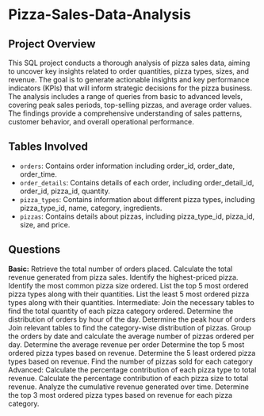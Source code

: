 # Pizza-Sales-Data-Analysis

## Project Overview

This SQL project conducts a thorough analysis of pizza sales data, aiming to uncover key insights related to order quantities, pizza types, sizes, and revenue. The goal is to generate actionable insights and key performance indicators (KPIs) that will inform strategic decisions for the pizza business. The analysis includes a range of queries from basic to advanced levels, covering peak sales periods, top-selling pizzas, and average order values. The findings provide a comprehensive understanding of sales patterns, customer behavior, and overall operational performance.

## Tables Involved

- `orders`: Contains order information including order_id, order_date, order_time.
- `order_details`: Contains details of each order, including order_detail_id, order_id, pizza_id, quantity.
- `pizza_types`: Contains information about different pizza types, including pizza_type_id, name, category, ingredients.
- `pizzas`: Contains details about pizzas, including pizza_type_id, pizza_id, size, and price.

## Questions
<b>Basic:</b>
Retrieve the total number of orders placed. 
Calculate the total revenue generated from pizza sales.
Identify the highest-priced pizza. 
Identify the most common pizza size ordered. 
List the top 5 most ordered pizza types along with their quantities.
List the least 5 most ordered pizza types along with their quantities. 
Intermediate:
Join the necessary tables to find the total quantity of each pizza category ordered.
Determine the distribution of orders by hour of the day.
Determine the peak hour of orders
Join relevant tables to find the category-wise distribution of pizzas.
Group the orders by date and calculate the average number of pizzas ordered per day.
Determine the average revenue per order
Determine the top 5 most ordered pizza types based on revenue.
Determine the 5 least ordered pizza types based on revenue.
Find the number of pizzas sold for each category
Advanced:
Calculate the percentage contribution of each pizza type to total revenue.
Calculate the percentage contribution of each pizza size to total revenue.
Analyze the cumulative revenue generated over time.
Determine the top 3 most ordered pizza types based on revenue for each pizza category.
